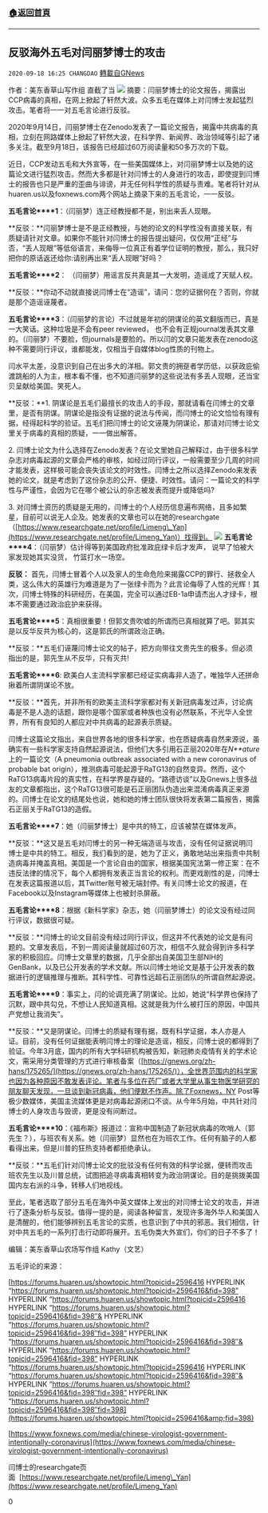 ###  [:house:返回首頁](https://github.com/ourhimalayas/txt)
---

## 反驳海外五毛对闫丽梦博士的攻击
`2020-09-18 16:25 CHANGDAO` [轉載自GNews](https://gnews.org/zh-hant/367279/)

作者：美东香草山写作组 直截了当
![](https://s3.amazonaws.com/gnews-media-offload/wp-content/uploads/2020/09/18162141/Screen_Shot_2020-09-18_at_4.03.39_PM.png)
摘要：闫丽梦博士的论文报告，揭露出CCP病毒的真相，在网上掀起了轩然大波。众多五毛在媒体上对闫博士发起猛烈攻击。笔者将一一对五毛言论进行反驳。

2020年9月14日，闫丽梦博士在Zenodo发表了一篇论文报告，揭露中共病毒的真相，立刻在网路媒体上掀起了轩然大波，在科学界、新闻界、政治领域等引起了诸多关注。截至9月18日，该报告已经超过60万阅读量和50多万次的下载。

近日，CCP发动五毛和大外宣等，在一些美国媒体上，对闫丽梦博士以及她的这篇论文进行猛烈攻击。然而大多都是针对闫博士的人身进行的攻击，即使提到闫博士的报告也只是严重的歪曲与诽谤，并无任何科学性的质疑与责难。笔者将针对从huaren.us以及foxnews.com两个网站上摘录下来的五毛言论，一一反驳。

**五毛言论****1**：（闫丽梦）连正经教授都不是，别出来丢人现眼。

**反驳：**闫丽梦博士是不是正经教授，与她的论文的科学性没有直接关联，有质疑请针对文章。如果你不能针对闫博士的报告提出疑问，仅仅用“正经”与否，“丢人现眼”等低俗语言，来侮辱一位真正有着学位证明的教授，那么，我只好把你的原话返还给你:请别再出来“丢人现眼”好吗？

**五毛言论****2**： （闫丽梦）用谣言反共真是其一大发明，造谣成了天赋人权。

**反驳：**你动不动就直接说闫博士在“造谣”，请问：您的证据何在？否则，你就是那个造谣诬蔑者。

**五毛言论****3**：（闫丽梦的言论）不过就是年初的阴谋论的英文翻版而已，真是一大笑话。这种垃圾是不会有peer reviewed， 也不会有正规journal发表其文章的。（闫丽梦）不要脸，但journals是要脸的。所以闫的文章只能发表在zenodo这种不需要同行评议，谁都能发，仅相当于自媒体blog性质的刊物上。

闫水平太差，没意识到自己在出多大的洋相。郭文贵的拥趸者学历低，以获政庇偷渡跳船的人为主，根本看不懂，也不知道闫丽梦的这些说法有多丢人现眼，还当宝贝呈献给美国。笑死人。

**反驳：**1. 阴谋论是五毛们最擅长的攻击人的手段，那就请看在闫博士的文章里，是否有阴谋。阴谋论是指没有证据的说法与传闻，而闫博士的论文恰恰有理有据，经得起科学的验证。五毛们把闫博士的论文诬蔑为阴谋论，那请对闫博士论文里关于病毒的真相的质疑，一一做出解答。

2. 闫博士论文为什么选择在Zenodo发表？在论文里她自己解释过，由于很多科学杂志对病毒起源的文章会严格的审核，如经过同行评议，一般需要至少几周的时间才能发表，这样极可能会丧失该论文的时效性。闫博士之所以选择Zenodo来发表她的论文，就是考虑到了这份杂志的公开、便捷、时效性。请问：一篇论文的科学性与严谨性，会因为它在哪个被公认的杂志被发表而提升或降低吗?

3. 对闫博士资历的质疑是无用的，闫博士的个人经历信息遍布网络，且多如繁星，目前可以说无人企及。她发表的文章也可以在她的researchgate（[https://www.researchgate.net/profile/Limeng\_Yan](https://www.researchgate.net/profile/Limeng_Yan)）找得到。
![](https://s3.amazonaws.com/gnews-media-offload/wp-content/uploads/2020/09/18162354/Screen_Shot_2020-09-18_at_4.06.29_PM-1.png)
**五毛言论****4**：（闫丽梦）估计得等到美国政府批准政庇绿卡后才发声， 说早了怕被大家发现她其实没货， 竹篮打水一场空。

**反驳：** 首先，闫博士冒着个人以及家人的生命危险来揭露CCP的罪行、拯救全人类，这么伟大的英雄行为难道是为了一张绿卡而为？此言论侮辱了人性的光辉！其次，闫博士特殊的科研经历，在美国，完全可以通过EB-1a申请杰出人才绿卡，根本不需要通过政治庇护来获得。

**五毛言论****5**：真相很重要！但郭文贵吹嘘的所谓而已真相就算了吧。郭其实是以反华反共为核心的，这是郭氏的所谓政治正确。

**反驳：**五毛们诬蔑闫博士论文的帖子，把方向带往文贵先生的极多。但必须指出的是，郭先生从不反华，只有灭共!

**五毛言论****6**: 欧美白人主流科学家都已经证实病毒非人造了，唯独华人还拼命揪着所谓阴谋论不放。

**反驳：**首先，并非所有的欧美主流科学家都对有关新冠病毒发过声，讨论病毒是不是人造的话题，跟你是哪个国家或者种族也没有必然联系，不光华人全世界，所有有良知的人都应对中共病毒的起源表示质疑。

闫博士这篇论文指出，来自世界各地的很多科学家，也在质疑病毒自然来源说，虽确实有一些科学家支持自然起源说法，但他们大多引用石正丽2020年在*N**ature*上的一篇论文（A pneumonia outbreak associated with a new coronavirus of probable bat origin），推测病毒可能起源于RaTG13的自然变异。然而，这个RaTG13病毒片段的真实性，在科学界是存疑的。“路德访谈”以及Gnews上很多战友的文章都指出，这个RaTG13很可能是石正丽团队伪造出来混淆病毒真正来源的。闫博士在论文的结尾处也说，她和她的博士团队很快将发表第二篇报告，揭露石正丽关于RaTG13的造假。

**五毛言论****7**：她（闫丽梦博士）是中共的特工，应该被禁在媒体发声。

**反驳：**这又是五毛对闫博士的另一种无端造谣与攻击，没有任何证据说明闫博士是中共的特工。相反，我们看到的是，她为了正义，勇敢地站出来指责中共制造病毒并掩盖真相。美国是一个言论自由的国家，根据美国宪法第一修正案：在不违反法律的情况下，每个人都拥有发表正当言论的权利。而更戏剧性的是，闫博士在发表这篇报道以后，其Twitter账号被无端封停。有关闫博士论文的报道，在Facebook以及Instagram等媒体上也被封杀屏蔽。

**五毛言论****8**：根据《新科学家》杂志，她（闫丽梦博士）的论文没有经过同行评议，数据很可疑。

**反驳：**闫博士的论文目前没有经过同行评议，但这并不代表她的论文是有问题的。文章发表后，不到一周阅读量就超过60万次，相信不久就会得到许多科学家的积极回应。闫博士文章里的数据，几乎全部出自美国卫生部NIH的GenBank，以及已公开发表的学术文献。所以闫博士地论文是基于公开发表的数据进行的逻辑推理与推断。其科学性、可靠性远超石正丽团队的所谓自然起源说。

**五毛言论****9**：事实上，闫的论调充满了阴谋论。比如，她说“科学界也保持了沉默，跟中共勾兑，不想让人民知道真相。这就是我为什么被打压的原因，中国共产党想让我消失”。

**反驳：**又是阴谋论。闫博士的质疑有理有据，既有科学证据，本人亦是人证。目前，没有任何证据能表明闫博士的理论是造谣，相反，闫博士说的都得到了验证。今年3月底，国内的所有大学科研机构被告知，新冠肺炎疫情有关的学术论文，需采用分类管理的方式进行审核备案（[https://gnews.org/zh-hans/175265/](https://gnews.org/zh-hans/175265/)），全世界范围内的科学家也因为各种原因不敢发表评论。笔者与多位在药厂或者大学里从事生物医学研究的朋友聊天发现，一旦谈到新冠病毒，他们便默不作声。除了Foxnews，NY Post等极少数媒体，美国主流媒体更是对病毒起源闭口不谈。从今年5月始，中共针对闫博士的人身攻击与毁谤，更是没有间断过。

**五毛言论****10**：《福布斯》报道过：宣称中国制造了新冠状病毒的吹哨人（郭先生？），与班农有关系。她（闫丽梦）显然也在为班农工作。任何有脑子的人都看得出来，但是川普的狂热支持者都拒绝承认。

**反驳：**五毛们针对闫博士论文的批驳没有任何有效的科学论据，便转而攻击班农先生以及川普总统，试图把追寻病毒真相转变为政治阴谋论。目的是挑拨美国国内左右派的斗争，转移人们地视线。

至此，笔者选取了部分五毛在海外中英文媒体上发出的对闫博士论文的攻击，并进行了逐条分析与反驳。值得一提的是，阅读各种留言，发现许多海外华人和美国人是清醒的，他们能够辨别五毛言论的实质，也意识到了中共的邪恶。我们相信，针对中共五毛的一系列打击行动即将展开。五毛伪类大外宣们，你们的日子不多了！

编辑：美东香草山农场写作组 Kathy（文艺）

五毛评论的来源：

[https://forums.huaren.us/showtopic.html?topicid=2596416 HYPERLINK “https://forums.huaren.us/showtopic.html?topicid=2596416&fid=398” HYPERLINK “https://forums.huaren.us/showtopic.html?topicid=2596416 HYPERLINK “https://forums.huaren.us/showtopic.html?topicid=2596416&fid=398″& HYPERLINK “https://forums.huaren.us/showtopic.html?topicid=2596416&fid=398″fid=398” HYPERLINK “https://forums.huaren.us/showtopic.html?topicid=2596416&fid=398″& HYPERLINK “https://forums.huaren.us/showtopic.html?topicid=2596416&fid=398” HYPERLINK “https://forums.huaren.us/showtopic.html?topicid=2596416 HYPERLINK “https://forums.huaren.us/showtopic.html?topicid=2596416&fid=398″& HYPERLINK “https://forums.huaren.us/showtopic.html?topicid=2596416&fid=398″fid=398” HYPERLINK “https://forums.huaren.us/showtopic.html?topicid=2596416&fid=398″fid=398](https://forums.huaren.us/showtopic.html?topicid=2596416&amp;fid=398)

[https://www.foxnews.com/media/chinese-virologist-government-intentionally-coronavirus](https://www.foxnews.com/media/chinese-virologist-government-intentionally-coronavirus)

闫博士的researchgate页面  [https://www.researchgate.net/profile/Limeng\_Yan](https://www.researchgate.net/profile/Limeng_Yan)

0
